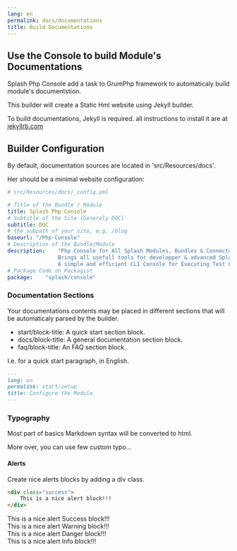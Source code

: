 ```yaml
---
lang: en
permalink: docs/documentations
title: Build Documentations
---
```


## Use the Console to build Module's Documentations

Splash Php Console add a task to GrumPhp framework to automaticaly build module's documentstion.

This builder will create a Static Hml website using Jekyll builder.

To build documentations, Jekyll is required. all instructions to install it are at [jekyllrb.com](https://jekyllrb.com/)

## Builder Configuration

By default, documentation sources are located in 'src/Resources/docs'.

Her should be a minimal website configuration:

```yaml
# src/Resources/docs/_config.yml

# Title of the Bundle / Module
title: Splash Php Console
# Subtitle of the Site (Generaly DOC)
subtitle: DOC
# the subpath of your site, e.g. /blog
baseurl: "/Php-Console" 
# Description of the Bundle/Module
description:    "Php Console for All Splash Modules, Bundles & Connectors.
                Brings all usefull tools for developper & advanced Splash Sync Users.
                A simple and efficient CLI Console for Executing Test & Mass Actions."
# Package Code on Packagist
package:    "splash/console"
```

### Documentation Sections

Your documentations contents may be placed in different sections that will be automaticaly parsed by the builder.

* start/block-title: A quick start section block.
* docs/block-title: A general documentation section block.
* faq/block-title: An FAQ section block.

I.e. for a quick start paragraph, in English.

```markdown
---
lang: en
permalink: start/setup
title: Configure the Module
---
```

### Typography

Most part of basics Markdown syntax will be converted to html. 

More over, you can use few custom typo...

#### Alerts

Create nice alerts blocks by adding a div class.

```markdown
<div class="success">
	This is a nice alert block!!!
</div>
```

<div class="success">
	This is a nice alert Success block!!!
</div>

<div class="warning">
	This is a nice alert Warning block!!!
</div>

<div class="danger">
	This is a nice alert Danger block!!!
</div>

<div class="info">
	This is a nice alert Info block!!!
</div>



